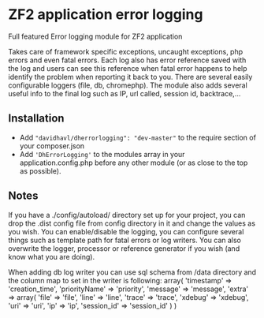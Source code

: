 ZF2 application error logging
=============================

Full featured Error logging module for ZF2 application

Takes care of framework specific exceptions, uncaught exceptions, php errors and even fatal errors.
Each log also has error reference saved with the log and users can see this reference when fatal error happens to help identify the problem when reporting it back to you.
There are several easily configurable loggers (file, db, chromephp).
The module also adds several useful info to the final log such as IP, url called, session id, backtrace,...

## Installation

- Add ```"davidhavl/dherrorlogging": "dev-master"``` to the require section of your composer.json
- Add ```'DhErrorLogging'``` to the modules array in your application.config.php before any other module (or as close to the top as possible).

## Notes
If you have a ./config/autoload/ directory set up for your project, you can drop the .dist config file from config directory in it and change the values as you wish.
You can enable/disable the logging, you can configure several things such as template path for fatal errors or log writers.
You can also overwrite the logger, processor or reference generator if you wish (and know what you are doing).

When adding db log writer you can use sql  schema from /data directory and the column map to set in the writer is following:
array(
    'timestamp' => 'creation_time',
    'priorityName' => 'priority',
    'message' => 'message',
    'extra' =>  array(
        'file'  => 'file',
        'line'  => 'line',
        'trace' => 'trace',
        'xdebug' => 'xdebug',
        'uri' => 'uri',
        'ip' => 'ip',
        'session_id' => 'session_id'
    )
)
